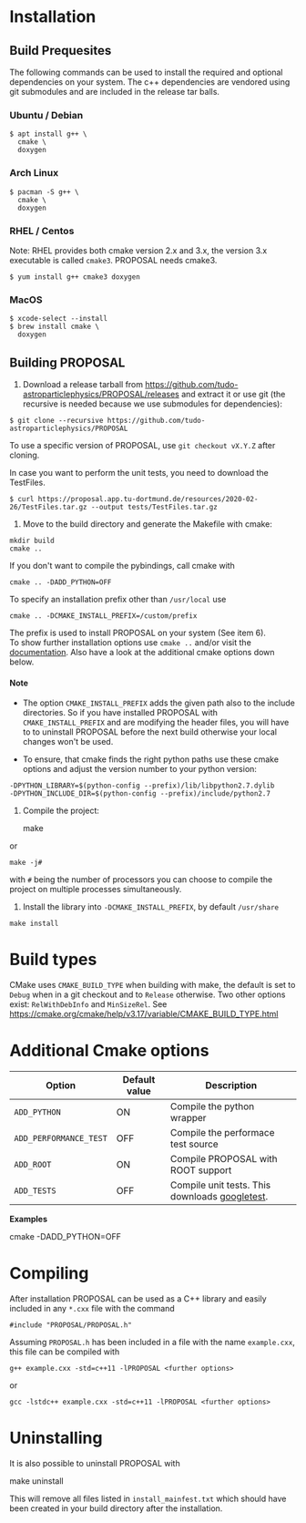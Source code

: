 # Installation

## Build Prequesites

The following commands can be used to install the required and optional
dependencies on your system.
The c++ dependencies are vendored using git submodules and are included in the
release tar balls.

### Ubuntu / Debian

```
$ apt install g++ \
  cmake \
  doxygen
```

### Arch Linux

```
$ pacman -S g++ \
  cmake \
  doxygen
```

### RHEL / Centos

Note: RHEL provides both cmake version 2.x and 3.x, the version 3.x executable is
called `cmake3`.
PROPOSAL needs cmake3.

```
$ yum install g++ cmake3 doxygen
```

### MacOS

```
$ xcode-select --install
$ brew install cmake \
  doxygen
```

## Building PROPOSAL

1. Download a release tarball from <https://github.com/tudo-astroparticlephysics/PROPOSAL/releases>
  and extract it or use git (the recursive is needed because we use submodules for dependencies):
  ```
  $ git clone --recursive https://github.com/tudo-astroparticlephysics/PROPOSAL
  ```

  To use a specific version of PROPOSAL, use `git checkout vX.Y.Z` after cloning.

  In case you want to perform the unit tests, you need to download the TestFiles.
  ```
  $ curl https://proposal.app.tu-dortmund.de/resources/2020-02-26/TestFiles.tar.gz --output tests/TestFiles.tar.gz
  ```

1.  Move to the build directory and generate the Makefile with cmake:

  ```
  mkdir build
  cmake ..
  ```

  If you don't want to compile the pybindings, call cmake with

  ```
  cmake .. -DADD_PYTHON=OFF
  ```

  To specify an installation prefix other than `/usr/local` use

  ```
  cmake .. -DCMAKE_INSTALL_PREFIX=/custom/prefix
  ```

  The prefix is used to install PROPOSAL on your system (See
  item 6).  
  To show further installation options use `cmake ..` and/or
  visit the [documentation](https://cmake.org/documentation/).
  Also have a look at the additional cmake options down below.

  #### Note

  * The option `CMAKE_INSTALL_PREFIX` adds the given path also to the
  include directories. So if you have installed PROPOSAL with
  `CMAKE_INSTALL_PREFIX` and are modifying the header files, you will have to 
  to uninstall PROPOSAL before the next build otherwise your local
  changes won't be used.

  * To ensure, that cmake finds the right python paths use these
  cmake options and adjust the version number to your python version:
  ```
  -DPYTHON_LIBRARY=$(python-config --prefix)/lib/libpython2.7.dylib
  -DPYTHON_INCLUDE_DIR=$(python-config --prefix)/include/python2.7
  ```

1.  Compile the project:

    make

  or

    make -j#

  with `#` being the number of processors you can choose to compile
  the project on multiple processes simultaneously.

1.  Install the library into `-DCMAKE_INSTALL_PREFIX`, by default `/usr/share`

  ```
  make install
  ```

# Build types

CMake uses `CMAKE_BUILD_TYPE` when building with make, the default
is set to `Debug` when in a git checkout and to `Release` otherwise.
Two other options exist: `RelWithDebInfo` and `MinSizeRel`.
See https://cmake.org/cmake/help/v3.17/variable/CMAKE_BUILD_TYPE.html

# Additional Cmake options #

| Option | Default value | Description |
| --- | --- | --- |
| `ADD_PYTHON` | ON | Compile the python wrapper |
| `ADD_PERFORMANCE_TEST` | OFF | Compile the performace test source |
| `ADD_ROOT` | ON | Compile PROPOSAL with ROOT support |
| `ADD_TESTS` | OFF | Compile unit tests. This downloads [googletest](https://github.com/google/googletest). |

**Examples**

  cmake -DADD_PYTHON=OFF <further options>

# Compiling #

After installation PROPOSAL can be used as a C++ library and easily included in any `*.cxx` file with the command

    #include "PROPOSAL/PROPOSAL.h"

Assuming `PROPOSAL.h` has been included in a file with the name `example.cxx`, this file can be compiled with

    g++ example.cxx -std=c++11 -lPROPOSAL <further options>
 
 or
 
    gcc -lstdc++ example.cxx -std=c++11 -lPROPOSAL <further options>


# Uninstalling #

It is also possible to uninstall PROPOSAL with

  make uninstall

This will remove all files listed in `install_mainfest.txt` which should
have been created in your build directory after the installation.
